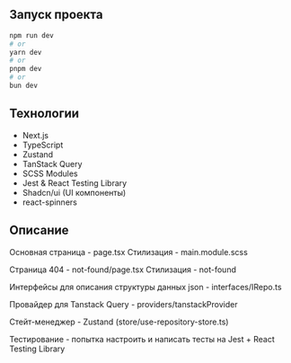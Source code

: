 ## Запуск проекта

```bash
npm run dev
# or
yarn dev
# or
pnpm dev
# or
bun dev
```

## Технологии

- Next.js
- TypeScript
- Zustand
- TanStack Query
- SCSS Modules
- Jest & React Testing Library
- Shadcn/ui (UI компоненты)
- react-spinners

## Описание

Основная страница - page.tsx
Стилизация - main.module.scss

Страница 404 - not-found/page.tsx
Стилизация - not-found

Интерфейсы для описания структуры данных json - interfaces/IRepo.ts

Провайдер для Tanstack Query - providers/tanstackProvider

Стейт-менеджер - Zustand (store/use-repository-store.ts)

Тестирование - попытка настроить и написать тесты на Jest + React Testing Library
